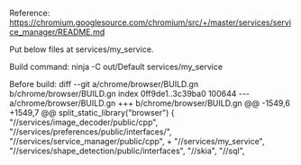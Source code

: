Reference:
    https://chromium.googlesource.com/chromium/src/+/master/services/service_manager/README.md

Put below files at
    services/my_service.

Build command:
     ninja -C out/Default  services/my_service

Before build:
    diff --git a/chrome/browser/BUILD.gn b/chrome/browser/BUILD.gn
    index 0ff9de1..3c39ba0 100644
    --- a/chrome/browser/BUILD.gn
    +++ b/chrome/browser/BUILD.gn
    @@ -1549,6 +1549,7 @@ split_static_library("browser") {
         "//services/image_decoder/public/cpp",
         "//services/preferences/public/interfaces/",
         "//services/service_manager/public/cpp",
     +    "//services/my_service",
         "//services/shape_detection/public/interfaces",
         "//skia",
         "//sql",
